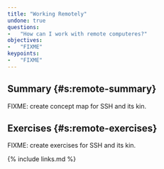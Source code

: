 ```yaml
---
title: "Working Remotely"
undone: true
questions:
-   "How can I work with remote computeres?"
objectives:
-   "FIXME"
keypoints:
-   "FIXME"
---
```


## Summary {#s:remote-summary}

FIXME: create concept map for SSH and its kin.

## Exercises {#s:remote-exercises}

FIXME: create exercises for SSH and its kin.

{% include links.md %}
